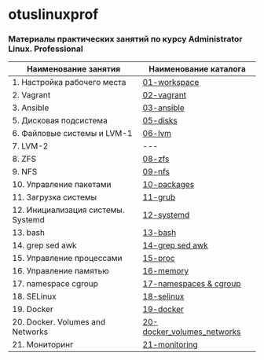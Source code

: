 # otuslinuxprof
### Материалы практических занятий по курсу Administrator Linux. Professional

| Наименование занятия| Наименование каталога |
| --- | --- |
| 1. Настройка рабочего места | [01-workspace](./01-workspace/) |
| 2. Vagrant | [02-vagrant](./02-vagrant/) |
| 3. Ansible | [03-ansible](./03-ansible/) |
| 5. Дисковая подсистема | [05-disks](./05-disks/) |
| 6. Файловые системы и LVM-1| [06-lvm](./06-lvm/) |
| 7. LVM-2| --- |
| 8. ZFS| [08-zfs](./08-zfs/) |
| 9. NFS | [09-nfs](./09-nfs/) |
| 10. Управление пакетами | [10-packages](./10-packages/) |
| 11. Загрузка системы | [11-grub](./11-grub/) |
| 12. Инициализация системы. Systemd| [12-systemd](./12-systemd/) |
| 13. bash | [13-bash](./13-bash/) |
| 14. grep sed awk| [14-grep sed awk](./14-grep-sed-awk/) |
| 15. Управление процессами | [15-proc](./15-proc/) |
| 16. Управление памятью | [16-memory](./16-memory/) |
| 17. namespace cgroup | [17-namespaces & cgroup](./17-namespaces%20cgroup/) |
| 18. SELinux| [18-selinux](./18-selinux/) |
| 19. Docker | [19-docker](./19-docker/) |
| 20. Docker. Volumes and Networks | [20-docker_volumes_networks](./20-docker_volumes_networks/) |
| 21. Мониторинг | [21-monitoring](./21-monitoring/) |
